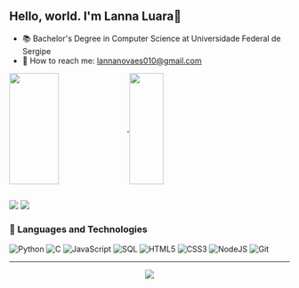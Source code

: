## Hello, world. I'm Lanna Luara👋

- 📚 Bachelor's Degree in Computer Science at Universidade Federal de Sergipe
- 🥰 How to reach me: lannanovaes010@gmail.com

<a href="https://github.com/lannalua/github-readme-stats">
  <img height=200 align="center" width=42% src="https://github-readme-stats.vercel.app/api?username=lannalua&show_icons=true&theme=radical" />
</a>
<a href="https://github.com/lannalua/convoychat">
  <img height=200 align="center" width=35% src="https://github-readme-stats.vercel.app/api/top-langs/?username=lannalua&theme=radical&langs_count=8&layout=compact" />
</a>

## 
<div>  
  <a href = "mailto:lannanovaes010@gmail.com"><img src="https://img.shields.io/badge/-Gmail-%23333?style=for-the-badge&logo=gmail&logoColor=white" target="_blank"></a>
  <a href="https://www.linkedin.com/in/lannalua" target="_blank"><img src="https://img.shields.io/badge/-LinkedIn-%230077B5?style=for-the-badge&logo=linkedin&logoColor=white" target="_blank"></a> 
</div>

### 🤖 Languages and Technologies

![Python](https://img.shields.io/badge/PYTHON-blue?style=for-the-badge&logo=python&logoColor=white)
![C](https://img.shields.io/badge/C-00599C?style=for-the-badge&logo=c&logoColor=white)
![JavaScript](https://img.shields.io/badge/javascript-%2523323330.svg?style=for-the-badge&logo=javascript&color=black)
![SQL](https://img.shields.io/badge/SQL-336791?style=for-the-badge&logo=postgresql&logoColor=white)
![HTML5](https://img.shields.io/badge/html5-%23E34F26.svg?style=for-the-badge&logo=html5&logoColor=white)
![CSS3](https://img.shields.io/badge/css3-%231572B6.svg?style=for-the-badge&logo=css3&logoColor=white)
![NodeJS](https://img.shields.io/badge/node.js-6DA55F?style=for-the-badge&logo=node.js&logoColor=white)
![Git](https://img.shields.io/badge/git-%23F05033.svg?style=for-the-badge&logo=git&logoColor=white)



---
<p align="center">
  <img src="https://github-profile-summary-cards.vercel.app/api/cards/profile-details?username=lannalua&theme=transparent" />
</p>
